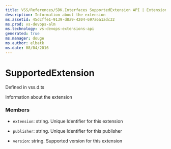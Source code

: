 ```yaml
---
title: VSS/References/SDK.Interfaces SupportedExtension API | Extensions for Visual Studio Team Services
description: Information about the extension
ms.assetid: 45dcffe1-9139-d8a9-4204-697a6a1adc32
ms.prod: vs-devops-alm
ms.technology: vs-devops-extensions-api
generated: true
ms.manager: douge
ms.author: elbatk
ms.date: 08/04/2016
---
```


# SupportedExtension

Defined in vss.d.ts


Information about the extension 

### Members

* `extension`: string. Unique Identifier for this extension

* `publisher`: string. Unique Identifier for this publisher

* `version`: string. Supported version for this extension

